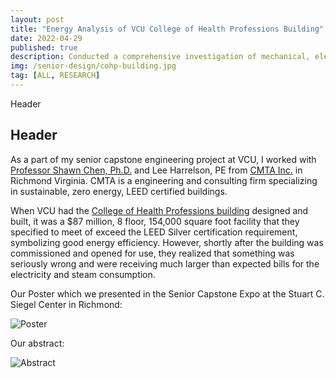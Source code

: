 ```yaml
---
layout: post
title: "Energy Analysis of VCU College of Health Professions Building"
date: 2022-04-29
published: true
description: Conducted a comprehensive investigation of mechanical, electrical and plumbing hardware along with programming and logs building automation system in a 2019 built LEED Silver certified 154,000 square foot highrise.
img: /senior-design/cohp-building.jpg
tag: [ALL, RESEARCH]
---
```


Header
## Header

As a part of my senior capstone engineering project at VCU, I worked with [Professor Shawn Chen, Ph.D.](https://egr.vcu.edu/directory/shawn.chen/) and Lee Harrelson, PE from [CMTA Inc.](https://www.cmta.com/) in Richmond Virginia. CMTA is a engineering and consulting firm specializing in sustainable, zero energy, LEED certified buildings.

When VCU had the [College of Health Professions building](https://chp.vcu.edu/about/building/) designed and built, it was a $87 million, 8 floor, 154,000 square foot facility that they specified to meet of exceed the LEED Silver certification requirement, symbolizing good energy efficiency. However, shortly after the building was commissioned and opened for use, they realized that something was seriously wrong and were receiving much larger than expected bills for the electricity and steam consumption.

Our Poster which we presented in the Senior Capstone Expo at the Stuart C. Siegel Center in Richmond:

![Poster](http://wbenb.github.io/assets/img/senior-design/Poster-compressed.jpg)

Our abstract:

![Abstract](http://wbenb.github.io/assets/img/senior-design/abstract-pic-min.jpg)
